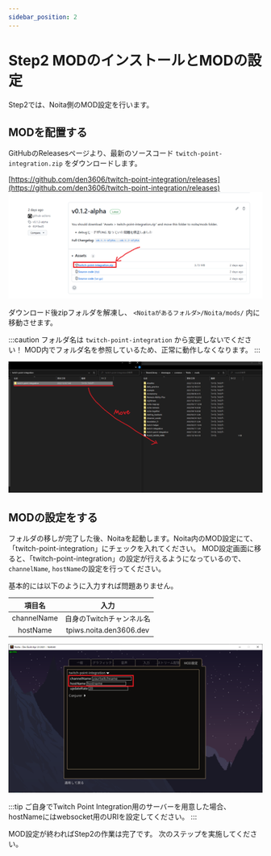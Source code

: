 ```yaml
---
sidebar_position: 2
---
```


# Step2 MODのインストールとMODの設定

Step2では、Noita側のMOD設定を行います。

## MODを配置する

GitHubのReleasesページより、最新のソースコード `twitch-point-integration.zip` をダウンロードします。

[https://github.com/den3606/twitch-point-integration/releases](https://github.com/den3606/twitch-point-integration/releases)
[![github-page](./img/step2/github-page.png)](https://github.com/den3606/twitch-point-integration/releases)

ダウンロード後zipフォルダを解凍し、 `<Noitaがあるフォルダ>/Noita/mods/` 内に移動させます。

:::caution
フォルダ名は `twitch-point-integration` から変更しないでください！
MOD内でフォルダ名を参照しているため、正常に動作しなくなります。
:::

![mod-copy](./img/step2/mod-copy.png)

## MODの設定をする

フォルダの移しが完了した後、Noitaを起動します。Noita内のMOD設定にて、「twitch-point-integration」にチェックを入れてください。
MOD設定画面に移ると、「twitch-point-integration」の設定が行えるようになっているので、`channelName`, `hostName`の設定を行ってください。

基本的には以下のように入力すれば問題ありません。

|項目名|入力|
|:-:|:-:|
|channelName|自身のTwitchチャンネル名|
|hostName|tpiws.noita.den3606.dev|

![mod-settings](./img/step2/mod-settings.png)

:::tip
ご自身でTwitch Point Integration用のサーバーを用意した場合、hostNameにはwebsocket用のURIを設定してください。
:::

MOD設定が終わればStep2の作業は完了です。
次のステップを実施してください。
